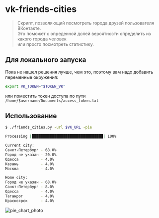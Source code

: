 # vk-friends-cities
>Скрипт, позволяющий посмотреть города друзей пользователя ВКонтакте. \
 Это поможет с опреденной долей вероятности определить из какого города человек \
 или просто посмотреть статистику.

## Для локального запуска
Пока не нашел решения лучше, чем это, поэтому вам надо добавить переменные окружения:
```bash
export VK_TOKEN="$TOKEN_VK"
```
или поместить токен доступа по пути `/home/$username/Documents/access_token.txt`

## Использование
```bash
$ ./friends_cities.py -url $VK_URL -pie

Processing |████████████████████████████████| 100%

Current city:
Санкт-Петербург - 68.0%
Город не указан - 20.0%
Одесса          - 4.0%
Казань          - 4.0%
Москва          - 4.0%

Home city:
Город не указан - 68.0%
Санкт-Петербург - 8.0%
Одесса          - 4.0%
Таганрог        - 4.0%
Красноярск      - 4.0%

```
![pie_chart_photo](https://drive.google.com/uc?export=view&id=13OweVl5FdMwP8HlYs8-EcGKv0zEUg37n)
